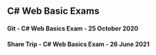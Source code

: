 ## C# Web Basic Exams
#### Git - C# Web Basics Exam - 25 October 2020
#### Share Trip - C# Web Basics Exam - 26 June 2021

